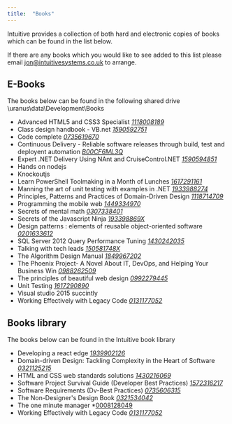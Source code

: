 ```yaml
---
title:  "Books"
---
```

Intuitive provides a collection of both hard and electronic copies of books which can be found in the list below.

If there are any books which you would like to see added to this list please email jon@intuitivesystems.co.uk to arrange.

## E-Books
The books below can be found in the following shared drive \\uranus\data\Development\Books

- Advanced HTML5 and CSS3 Specialist *[1118008189]*
- Class design handbook - VB.net *[1590592751]*
- Code complete *[0735619670]*
- Continuous Delivery - Reliable software releases through build, test and deployent automation *[B00CF6ML3Q]*
- Expert .NET Delivery Using NAnt and CruiseControl.NET *[1590594851]*
- Hands on nodejs
- Knockoutjs
- Learn PowerShell Toolmaking in a Month of Lunches *[1617291161]*
- Manning the art of unit testing with examples in .NET *[1933988274]*
- Principles, Patterns and Practices of Domain-Driven Design *[1118714709]*
- Programming the mobile web *[1449334970]*
- Secrets of mental math *[0307338401]*
- Secrets of the Javascript Ninja *[193398869X]*
- Design patterns : elements of reusable object-oriented software *[0201633612]*
- SQL Server 2012 Query Performance Tuning *[1430242035]*
- Talking with tech leads *[150581748X]*
- The Algorithm Design Manual *[1849967202]*
- The Phoenix Project- A Novel About IT, DevOps, and Helping Your Business Win *[0988262509]*
- The principles of beautiful web design *[0992279445]*
- Unit Testing *[1617290890]*
- Visual studio 2015 succintly
- Working Effectively with Legacy Code *[0131177052]*


## Books library
The books below can be found in the Intuitive book library

- Developing a react edge *[1939902126]*
- Domain-driven Design: Tackling Complexity in the Heart of Software *[0321125215]*
- HTML and CSS web standards solutions *[1430216069]*
- Software Project Survival Guide (Developer Best Practices) *[1572316217]*
- Software Requirements (Dv-Best Practices) *[0735606315]*
- The Non-Designer's Design Book *[0321534042]*
- The one minute manager *[0008128049]
- Working Effectively with Legacy Code *[0131177052]*

[1118008189]: https://www.amazon.co.uk/HTML-CSS-Design-Build-Sites/dp/1118008189/ref=sr_1_fkmr0_1?s=books&ie=UTF8&qid=1464002445&sr=1-1-fkmr0&keywords=Advanced+HTML5+and+CSS3+Specialist
[1590592751]: https://www.amazon.co.uk/Visual-Basic-Class-Design-Handbook/dp/1590592751/ref=sr_1_fkmr2_2?ie=UTF8&qid=1464003151&sr=8-2-fkmr2&keywords=Class+design+handbook+-+VB.net
[0735619670]: https://www.amazon.co.uk/Code-Complete-Practical-Handbook-Construction/dp/0735619670/ref=sr_1_1?ie=UTF8&qid=1464003220&sr=8-1&keywords=Code+complete
[B00CF6ML3Q]: https://www.amazon.co.uk/Continuous-Delivery-Deployment-Automation-Addison-Wesley/dp/B00CF6ML3Q/ref=sr_1_fkmr1_1?ie=UTF8&qid=1464003255&sr=8-1-fkmr1&keywords=Continuous+Delivery+-+Reliable+software+releases+through+build%2C+test+and+deployent+automation
[1590594851]: https://www.amazon.co.uk/Expert-Delivery-Using-CruiseControl-Net-Experts/dp/1590594851/ref=sr_1_1?ie=UTF8&qid=1464003306&sr=8-1&keywords=Expert+.NET+Delivery+Using+NAnt+and+CruiseControl.NET
[1617291161]: https://www.amazon.co.uk/Learn-PowerShell-Toolmaking-Month-Lunches/dp/1617291161/ref=sr_1_1?ie=UTF8&qid=1464003389&sr=8-1&keywords=Learn+PowerShell+Toolmaking+in+a+Month+of+Lunches
[1933988274]: https://www.amazon.co.uk/Art-Unit-Testing-Examples-NET/dp/1933988274/ref=sr_1_2?ie=UTF8&qid=1464003417&sr=8-2&keywords=Manning+the+art+of+unit+testing+with+examples+in+.NET
[1118714709]: https://www.amazon.co.uk/Patterns-Principles-Practices-Domain-Driven-Design/dp/1118714709/ref=sr_1_1?ie=UTF8&qid=1464003445&sr=8-1&keywords=Principles%2C+Patterns+and+Practices+of+Domain-Driven+Design
[1449334970]: https://www.amazon.co.uk/Programming-Mobile-Web-Maximiliano-Firtman/dp/1449334970/ref=sr_1_1?ie=UTF8&qid=1464003473&sr=8-1&keywords=Programming+the+mobile+web
[0307338401]: https://www.amazon.co.uk/Secrets-Mental-Math-Mathemagicians-Calculation/dp/0307338401/ref=sr_1_1?ie=UTF8&qid=1464003566&sr=8-1&keywords=Secrets+of+mental+math
[193398869X]: https://www.amazon.co.uk/Secrets-JavaScript-Ninja-John-Resig/dp/193398869X/ref=sr_1_1?ie=UTF8&qid=1464003597&sr=8-1&keywords=Secrets+of+the+Javascript+Ninja
[0201633612]: https://www.amazon.co.uk/Design-patterns-elements-reusable-object-oriented/dp/0201633612/ref=sr_1_1?ie=UTF8&qid=1464003623&sr=8-1&keywords=Software%2C+Elements+Of+Reusable+Object+Oriented
[1430242035]: https://www.amazon.co.uk/Server-Query-Performance-Tuning-Experts/dp/1430242035/ref=sr_1_1?ie=UTF8&qid=1464003685&sr=8-1&keywords=SQL+Server+2012+Query+Performance+Tuning
[150581748X]: https://www.amazon.co.uk/Talking-Tech-Leads-Novices-Practitioners/dp/150581748X/ref=sr_1_1?ie=UTF8&qid=1464003707&sr=8-1&keywords=Talking+with+tech+leads
[1849967202]: https://www.amazon.co.uk/Algorithm-Design-Manual-Steven-Skiena/dp/1849967202/ref=sr_1_1?ie=UTF8&qid=1464003728&sr=8-1&keywords=The+Algorithm+Design+Manual
[0988262509]: https://www.amazon.co.uk/Phoenix-Project-DevOps-Helping-Business/dp/0988262509/ref=sr_1_1?ie=UTF8&qid=1464003749&sr=8-1&keywords=The+Phoenix+Project-+A+Novel+About+IT%2C+DevOps%2C+and+Helping+Your+Business+Win
[0992279445]: https://www.amazon.co.uk/Principles-Beautiful-Web-Design/dp/0992279445/ref=sr_1_1?ie=UTF8&qid=1464003773&sr=8-1&keywords=The+principles+of+beautiful+web+design
[1617290890]: https://www.amazon.co.uk/Art-Unit-Testing-examples/dp/1617290890/ref=sr_1_1?ie=UTF8&qid=1464003819&sr=8-1&keywords=the+art+of+unit+testing
[0131177052]: https://www.amazon.co.uk/Working-Effectively-Legacy-Michael-Feathers/dp/0131177052/ref=sr_1_1?ie=UTF8&qid=1464017387&sr=8-1&keywords=Working+Effectively+with+Legacy+Code
[1939902126]: https://www.amazon.co.uk/Developing-React-Edge-JavaScript-Interfaces/dp/1939902126/ref=sr_1_1?ie=UTF8&qid=1464017453&sr=8-1&keywords=Developing+a+react+edge
[0008128049]: https://www.amazon.co.uk/New-One-Minute-Manager/dp/0008128049/ref=sr_1_1?ie=UTF8&qid=1464017490&sr=8-1&keywords=The+one+minute+manager
[1430216069]: https://www.amazon.co.uk/HTML-CSS-Standards-Solutions-Standardistas/dp/1430216069/ref=sr_1_1?ie=UTF8&qid=1464017527&sr=8-1&keywords=HTML+and+CSS+web+standards+solutions
[0735606315]: http://www.amazon.com/gp/product/0735606315/ref=olp_product_details?ie=UTF8&me=
[1572316217]: https://www.amazon.co.uk/Software-Project-Survival-Developer-Practices/dp/1572316217/ref=sr_1_1?ie=UTF8&qid=1464017757&sr=8-1&keywords=Software+Project+Survival+Guide
[0321534042]: https://www.amazon.co.uk/Non-Designers-Design-Book-Robin-Williams/dp/0321534042/ref=sr_1_1?ie=UTF8&qid=1464017815&sr=8-1&keywords=0321534042
[0321125215]: https://www.amazon.co.uk/Domain-driven-Design-Tackling-Complexity-Software/dp/0321125215/ref=sr_1_1?ie=UTF8&qid=1464019257&sr=8-1&keywords=domain+driven+design
